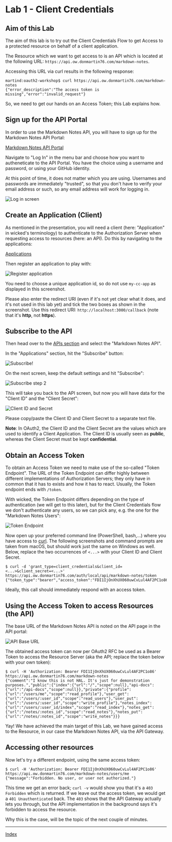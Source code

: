 # Lab 1 - Client Credentials

## Aim of this Lab

The aim of this lab is to try out the Client Credentials Flow to get Access to a protected resource on behalf of a client application.

The Resource which we want to get access to is an API which is located at the following URL: `https://api.ow.donmartin76.com/markdown-notes`. 

Accessing this URL via curl results in the following response:

```
martind:oauth2-workshop$ curl https://api.ow.donmartin76.com/markdown-notes
{"error_description":"The access token is missing","error":"invalid_request"}
```

So, we need to get our hands on an Access Token; this Lab explains how.

## Sign up for the API Portal

In order to use the Markdown Notes API, you will have to sign up for the Markdown Notes API Portal:

[Markdown Notes API Portal](https://portal.ow.donmartin76.com)

Navigate to "Log In" in the menu bar and choose how you want to autheneticate to the API Portal. You have the choice using a username and password, or using your GitHub identity.

At this point of time, it does not matter which you are using. Usernames and passwords are immediately "trusted", so that you don't have to verify your email address or such, so any email address will work for logging in.

![Log in screen](images/2018-10-24-11-43-41.png)

## Create an Application (Client)

As mentioned in the presentation, you will need a client (here: "Application" in wicked's terminology) to authenticate to the Authorization Server when requesting access to resources (here: an API). Do this by navigating to the applications:

[Applications](https://portal.ow.donmartin76.com/applications)

Then register an application to play with:

![Register application](images/register-application.png)

You need to choose a unique application id, so do not use `my-cc-app` as displayed in this screenshot.

Please also enter the redirect URI (even if it's not yet clear what it does, and it's not used in this lab yet) and tick the two boxes as shown in the screenshot. Use this redirect URI: `http://localhost:3000/callback` (note that it's **http**, not **https**).

## Subscribe to the API

Then head over to the [APIs section](https://portal.ow.donmartin76.com/apis) and select the "Markdown Notes API".

In the "Applications" section, hit the "Subscribe" button:

![Subscribe!](images/2018-10-24-11-51-23.png)

On the next screen, keep the default settings and hit "Subscribe":

![Subscribe step 2](images/2018-10-24-11-52-16.png)

This will take you back to the API screen, but now you will have data for the "Client ID" and the "Client Secret":

![Client ID and Secret](images/2018-10-24-11-53-22.png)

Please copy/paste the Client ID and Client Secret to a separate text file.

**Note**: In OAuth2, the Client ID and the Client Secret are the values which are used to identify a Client Application. The Client ID is usually seen as **public**, whereas the Client Secret must be kept **confidential**.

## Obtain an Access Token

To obtain an Access Token we need to make use of the so-called "Token Endpoint". The URL of the Token Endpoint can differ highly between different implementations of Authorization Servers; they only have in common that it has to exists and how it has to react. Usually, the Token endpoint ends with `/token`.

With wicked, the Token Endpoint differs depending on the type of authentication (we will get to this later), but for the Client Credentials flow we don't authenticate any users, so we can pick any, e.g. the one for the "Markdown Notes Users":

![Token Endpoint](images/2018-10-24-12-02-01.png)

Now open up your preferred command line (PowerShell, bash,...) where you have access to [curl](https://curl.haxx.se). The following screenshots and command prompts are taken from macOS, but should work just the same on Windows as well. Below, replace the two occurrences of `<...>` with your Client ID and Client Secret.

```
$ curl -d 'grant_type=client_credentials&client_id=<...>&client_secret=<...>' https://api.ow.donmartin76.com/auth/local/api/markdown-notes/token
{"token_type":"bearer","access_token":"FDI1IjOnXhUX060uwCvLul4AF2PC1o86","expires_in":3600}
```

Ideally, this call should immediately respond with an access token.

## Using the Access Token to access Resources (the API)

The base URL of the Markdown Notes API is noted on the API page in the API portal:

![API Base URL](images/2018-10-24-12-06-13.png)

The obtained access token can now per OAuth2 RFC be used as a Bearer Token to access the Resource Server (aka the API; replace the token below with your own token):

```
$ curl -H 'Authorization: Bearer FDI1IjOnXhUX060uwCvLul4AF2PC1o86' https://api.ow.donmartin76.com/markdown-notes
{"comment":"I know this is not HAL. It's just for demonstration purposes.","public":{"index":{"url":"/","scope":null},"api-docs":{"url":"/api-docs","scope":null}},"private":{"profile":{"url":"/users/me","scope":"read_profile"},"user_get":{"url":"/users/:user_id","scope":"read_users"},"user_put":{"url":"/users/:user_id","scope":"write_profile"},"notes_index":{"url":"/users/:user_id/index","scope":"read_index"},"notes_get":{"url":"/notes/:notes_id","scope":"read_notes"},"notes_put":{"url":"/notes/:notes_id","scope":"write_notes"}}}
```

Yay! We have achieved the main target of this Lab, we have gained access to the Resource, in our case the Markdown Notes API, via the API Gateway.


## Accessing other resources

Now let's try a different endpoint, using the same access token:

```
$ curl -H 'Authorization: Bearer FDI1IjOnXhUX060uwCvLul4AF2PC1o86' https://api.ow.donmartin76.com/markdown-notes/users/me
{"message":"Forbidden. No user, or user not authorized."}
```

This time we get an error back; `curl -v` would show you that it's a `403 Forbidden` which is returned. If we leave out the access token, we would get a `401 Unauthenticated` back. The `403` shows that the API Gateway actually lets you through, but the API implementation in the background says it's forbidden to access the resource.

Why this is the case, will be the topic of the next couple of minutes.

---
[Index](../README.md)
